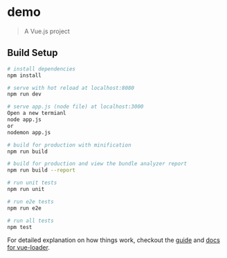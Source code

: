 # demo

> A Vue.js project

## Build Setup

``` bash
# install dependencies
npm install

# serve with hot reload at localhost:8080
npm run dev

# serve app.js (node file) at localhost:3000 
Open a new termianl
node app.js
or
nodemon app.js

# build for production with minification
npm run build

# build for production and view the bundle analyzer report
npm run build --report

# run unit tests
npm run unit

# run e2e tests
npm run e2e

# run all tests
npm test
```

For detailed explanation on how things work, checkout the [guide](http://vuejs-templates.github.io/webpack/) and [docs for vue-loader](http://vuejs.github.io/vue-loader).
